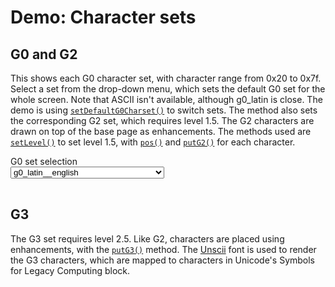 # Demo: Character sets

## G0 and G2

This shows each G0 character set, with character range from 0x20 to 0x7f. Select a set from the drop-down menu, which sets the default G0 set for the whole screen.  Note that ASCII isn't available, although g0_latin is close. The demo is using [`setDefaultG0Charset()`](../teletext-screen-api#setdefaultg0charset-charset-withupdate) to switch sets.  The method also sets the corresponding G2 set, which requires level 1.5. The G2 characters are drawn on top of the base page as enhancements. The methods used are [`setLevel()`](../teletext-screen-api#setlevel-level) to set level 1.5, with [`pos()`](../teletext-screen-api#pos-col-row) and [`putG2()`](../teletext-screen-api#putg2-char) for each character.

<label for="g0setselector">G0 set selection</label><br>
<select style="margin-bottom: 1rem;" id="g0setselector" on>
    <option>g0_latin</option>
    <option>g0_latin__czech_slovak</option>
    <option selected>g0_latin__english</option>
    <option>g0_latin__estonian</option>
    <option>g0_latin__french</option>
    <option>g0_latin__german</option>
    <option>g0_latin__italian</option>
    <option>g0_latin__latvian_lithuanian</option>
    <option>g0_latin__polish</option>
    <option>g0_latin__portuguese_spanish</option>
    <option>g0_latin__romanian</option>
    <option>g0_latin__serbian_croatian_slovenian</option>
    <option>g0_latin__swedish_finnish_hungarian</option>
    <option>g0_latin__turkish</option>
    <option>g0_greek</option>
    <option>g0_cyrillic__russian_bulgarian</option>
    <option>g0_cyrillic__serbian_croatian</option>
    <option>g0_cyrillic__ukranian</option>
    <option>g0_arabic</option>
    <option>g0_hebrew</option>
</select>


<ClientOnly>
<div id="screen"></div>
</ClientOnly>

## G3

The G3 set requires level 2.5. Like G2, characters are placed using enhancements, with the [`putG3()`](../teletext-screen-api#putg3-char) method.  The [Unscii](http://viznut.fi/unscii/) font is used to render the G3 characters, which are mapped to characters in Unicode's Symbols for Legacy Computing block.

<ClientOnly>
<div id="screen2"></div>
</ClientOnly>


<script setup>
import { runDemoInVitepress } from './runDemoCodeHelper.js';
import { Attributes, Colour, Level, Teletext } from '@techandsoftware/teletext';

const DEFAULT_DEMO_G0_SET = 'g0_latin__english';

runDemoInVitepress(() => {

    // G0 and G2
    document.querySelector('#g0setselector').onchange = g0setselected;
    const t = Teletext();
    // level 1.5 is required to draw enhancements
    t.setLevel(Level[1.5]);
    t.addTo('#screen');

    drawG0Set(t);
    drawG2Set(t);

    updateSet(t, DEFAULT_DEMO_G0_SET);
    
    function g0setselected(e) {
        const set = e.target.value;
        updateSet(t, set);
    }

    // G3
    const t2 = Teletext();
    t2.setLevel(Level[2.5]);
    t2.addTo('#screen2');

    drawG3Set(t2);

    return () => { // cleanup after unmount in vitepress
        t.destroy();
        t2.destroy();
    }
});

function updateSet(t, set) {
    const setNames = getSetNames(set);
    t.setDefaultG0Charset(set, false);
    t.setRow(2, ' \x03G0 set:\x06' + setNames.g0SetName);
    t.setRow(14, ' \x03G2 set:\x06' + setNames.g2SetName);

}

function drawG0Set(t) {
    t.setRow(3, '  Placed on base page');
    t.setRow(5, '\x02    0 1 2 3 4 5 6 7 8 9 a b c d e f', false);

    let charCode = 0x20;
    let chars;
    for (let r = 0; r < 6; r++) {
        chars = '  \x02' + (r+2) + '\x07';
        for (let c = 0; c < 16; c++) {
            chars += String.fromCharCode(charCode) + ' ';
            charCode++;
        }
        t.setRow(r + 7, chars, false);
    }
}

function drawG2Set(t) {
    t.setRow(15, '  Placed using level 1.5 enhancements');

    for (let r = 0; r < 6; r++) {
        t.setRow(r + 17, '  \x02' + (r+2) + '\x07', false);
    }

    // draw G2 using enhancements on base page
    const e = t.enhance();
    let charCode = 0x20;
    for (let r = 0; r < 6; r++) {
        for (let c = 0; c < 16; c++) {
            const char = String.fromCharCode(charCode);
            e.pos((c * 2) + 5, r + 17).putG2(char);
            charCode++;
        }
    }
    e.end();
}

function drawG3Set(t) {
    t.setRow(1, ' \x03Teletext G3 Character Set');
    t.setRow(3, '  Smooth mosaics and line drawing');
    t.setRow(4, '  Placed using level 2.5 enhancements');
    t.setRow(6, '\x02    0 1 2 3 4 5 6 7 8 9 a b c d e f', false);

    for (let r = 0; r < 6; r++) {
        t.setRow(r * 2 + 8, '  \x02' + (r+2) + '\x07', false);
    }

    // draw G2 using enhancements on base page
    const e = t.enhance();
    let charCode = 0x20;
    for (let r = 0; r < 6; r++) {
        for (let c = 0; c < 16; c++) {
            const char = String.fromCharCode(charCode);
            e.pos((c * 2) + 5, r * 2 + 8).putG3(char);
            charCode++;
        }
    }
    e.end();
}

function getSetNames(charset) {
    const g0SetName = charset.replace(/_/g, ' ');

    let g2SetName = charset.replace(/^g0_(.+?)(?:$|_.+)/, "g2 $1");
    if (g2SetName == 'g2 hebrew') g2SetName = 'g2 arabic';

    return {
        g0SetName,
        g2SetName
    };
}
</script>
